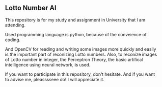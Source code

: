 ## Lotto Number AI

This repository is for my study and assignment in University that I am attending.

Used programming language is python, because of the conveience of coding.

And OpenCV for reading and writing some images more quickly and easily is the important part of reconizing Lotto numbers.
Also, to reconize images of Lotto number in integer, the Perceptron Theory, the basic artifical intelligence using neural network, is used.

If you want to participate in this repository, don't hesitate.
And if you want to advise me, pleasssseee do! 
I will appreciate it.
 
